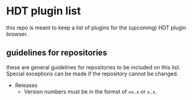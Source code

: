 # HDT plugin list

this repo is meant to keep a list of plugins for the (upcoming) HDT plugin browser.

## guidelines for repositories

these are general guidelines for repositories to be included on this list. Special exceptions can be made if the repository cannot be changed. 

- Releases
  - Version numbers must be in the formst of `vx.x` or `x.x`. 
